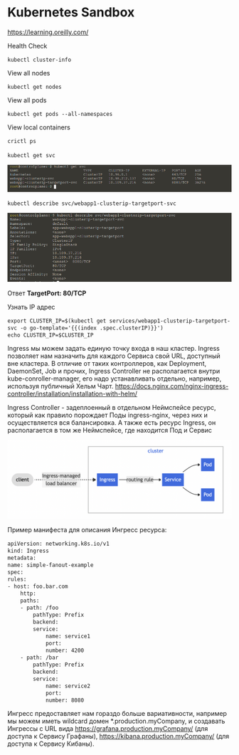 # Kubernetes Sandbox
https://learning.oreilly.com/

Health Check

    kubectl cluster-info

View all nodes

    kubectl get nodes

View all pods

    kubectl get pods --all-namespaces

View local containers

    crictl ps

    kubectl get svc

![Alt text](image-2.png)

    kubectl describe svc/webapp1-clusterip-targetport-svc

![Alt text](image-3.png)

Ответ **TargetPort:        80/TCP**

Узнать IP адрес 

    export CLUSTER_IP=$(kubectl get services/webapp1-clusterip-targetport-svc -o go-template='{{(index .spec.clusterIP)}}')
    echo CLUSTER_IP=$CLUSTER_IP

Ingress мы можем задать единую точку входа в наш кластер. Ingress позволяет нам назначить для каждого Сервиса свой URL, доступный вне кластера. В отличие от таких контроллеров, как Deployment, DaemonSet, Job и прочих, Ingress Controller не располагается внутри kube-conroller-manager, его надо устанавливать отдельно, например, используя публичный Хельм Чарт. https://docs.nginx.com/nginx-ingress-controller/installation/installation-with-helm/

Ingress Controller - задеплоенный в отдельном Неймспейсе ресурс, который как правило порождает Поды ingress-nginx, через них и осуществляется вся балансировка. А также есть ресурс Ingress, он располагается в том же Неймспейсе, где находится Под и Сервис

![Alt text](image-4.png)

Пример манифеста для описания Ингресс ресурса:

    apiVersion: networking.k8s.io/v1
    kind: Ingress
    metadata:
    name: simple-fanout-example
    spec:
    rules:
    - host: foo.bar.com
        http:
        paths:
        - path: /foo
            pathType: Prefix
            backend:
            service:
                name: service1
                port:
                number: 4200
        - path: /bar
            pathType: Prefix
            backend:
            service:
                name: service2
                port:
                number: 8080

Ингресс предоставляет нам гораздо больше вариативности, например мы можем иметь wildcard домен *.production.myCompany, и создавать Ингрессы с URL вида https://grafana.production.myCompany/ (для доступа к Сервису Графаны), https://kibana.production.myCompany/ (для доступа к Сервису Кибаны).